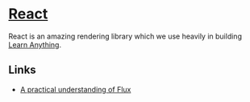 # [React](https://reactjs.org)
React is an amazing rendering library which we use heavily in building [Learn Anything](https://learn-anything.xyz/).

## Links
- [A practical understanding of Flux](http://sircmpwn.github.io/2015/07/20/A-practical-understanding-of-Flux.html)


